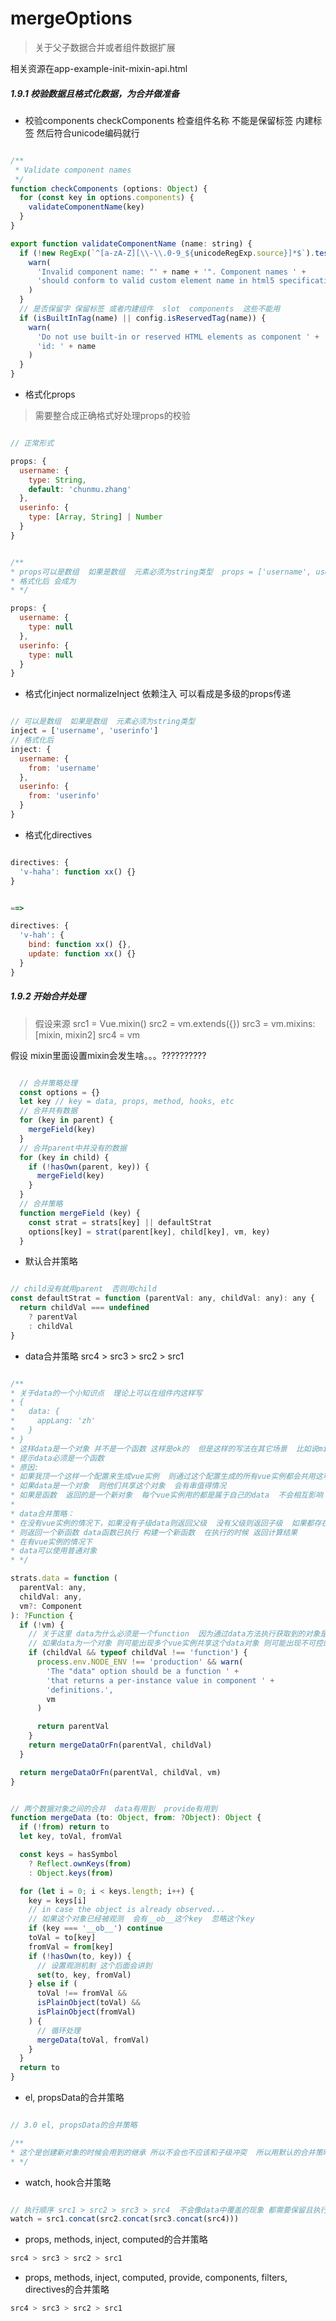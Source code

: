 # mergeOptions

> 关于父子数据合并或者组件数据扩展


相关资源在app-example-init-mixin-api.html


##### 1.9.1 校验数据且格式化数据，为合并做准备

- 校验components  checkComponents 检查组件名称 不能是保留标签 内建标签  然后符合unicode编码就行

```javascript

/**
 * Validate component names
 */
function checkComponents (options: Object) {
  for (const key in options.components) {
    validateComponentName(key)
  }
}

export function validateComponentName (name: string) {
  if (!new RegExp(`^[a-zA-Z][\\-\\.0-9_${unicodeRegExp.source}]*$`).test(name)) {
    warn(
      'Invalid component name: "' + name + '". Component names ' +
      'should conform to valid custom element name in html5 specification.'
    )
  }
  // 是否保留字 保留标签 或者内建组件  slot  components  这些不能用
  if (isBuiltInTag(name) || config.isReservedTag(name)) {
    warn(
      'Do not use built-in or reserved HTML elements as component ' +
      'id: ' + name
    )
  }
}

```

- 格式化props  

> 需要整合成正确格式好处理props的校验

```javascript

// 正常形式

props: {
  username: {
    type: String,
    default: 'chunmu.zhang'
  },
  userinfo: {
    type: [Array, String] | Number
  }
}


/**
* props可以是数组  如果是数组  元素必须为string类型  props = ['username', userinfo']
* 格式化后 会成为 
* */

props: {
  username: {
    type: null
  },
  userinfo: {
    type: null
  }
}

```

- 格式化inject   normalizeInject  依赖注入  可以看成是多级的props传递

```javascript

// 可以是数组  如果是数组  元素必须为string类型  
inject = ['username', 'userinfo']
// 格式化后
inject: {
  username: {
    from: 'username'
  },
  userinfo: {
    from: 'userinfo'
  }
}

```

- 格式化directives

```javascript

directives: {
  'v-haha': function xx() {}
}


==>

directives: {
  'v-hah': {
    bind: function xx() {},
    update: function xx() {}
  }
}

```


##### 1.9.2 开始合并处理


> 假设来源  src1 = Vue.mixin()  src2 = vm.extends({})  src3 = vm.mixins: [mixin, mixin2] src4 = vm


假设 mixin里面设置mixin会发生啥。。。??????????

```javascript

  // 合并策略处理
  const options = {}
  let key // key = data, props, method, hooks, etc
  // 合并共有数据
  for (key in parent) {
    mergeField(key)
  }
  // 合并parent中并没有的数据
  for (key in child) {
    if (!hasOwn(parent, key)) {
      mergeField(key)
    }
  }
  // 合并策略
  function mergeField (key) {
    const strat = strats[key] || defaultStrat
    options[key] = strat(parent[key], child[key], vm, key)
  }

```

- 默认合并策略

```javascript

// child没有就用parent  否则用child
const defaultStrat = function (parentVal: any, childVal: any): any {
  return childVal === undefined
    ? parentVal
    : childVal
}

```

- data合并策略  src4 > src3 > src2 > src1

```javascript

/**
* 关于data的一个小知识点  理论上可以在组件内这样写
* {
*   data: {
*     appLang: 'zh'
*   }
* }
* 这样data是一个对象 并不是一个函数 这样是ok的  但是这样的写法在其它场景  比如说mixins 或者extends里面会被vue拦截并告警
* 提示data必须是一个函数
* 原因:
* 如果我顶一个这样一个配置来生成vue实例  则通过这个配置生成的所有vue实例都会共用这项配置的数据  也包括data
* 如果data是一个对象  则他们共享这个对象  会有串值得情况
* 如果是函数  返回的是一个新对象  每个vue实例用的都是属于自己的data  不会相互影响 666啊
* 
* data合并策略：
* 在没有vue实例的情况下，如果没有子级data则返回父级  没有父级则返回子级  如果都存在
* 则返回一个新函数 data函数已执行 构建一个新函数  在执行的时候 返回计算结果
* 在有vue实例的情况下
* data可以使用普通对象
* */

strats.data = function (
  parentVal: any,
  childVal: any,
  vm?: Component
): ?Function {
  if (!vm) {
    // 关于这里 data为什么必须是一个function  因为通过data方法执行获取到的对象是一个新的对象副本
    // 如果data为一个对象 则可能出现多个vue实例共享这个data对象 则可能出现不可控的问题 不同实例修改数据会反映在这一个data对象
    if (childVal && typeof childVal !== 'function') {
      process.env.NODE_ENV !== 'production' && warn(
        'The "data" option should be a function ' +
        'that returns a per-instance value in component ' +
        'definitions.',
        vm
      )

      return parentVal
    }
    return mergeDataOrFn(parentVal, childVal)
  }

  return mergeDataOrFn(parentVal, childVal, vm)
}


// 两个数据对象之间的合并  data有用到  provide有用到
function mergeData (to: Object, from: ?Object): Object {
  if (!from) return to
  let key, toVal, fromVal

  const keys = hasSymbol
    ? Reflect.ownKeys(from)
    : Object.keys(from)

  for (let i = 0; i < keys.length; i++) {
    key = keys[i]
    // in case the object is already observed...
    // 如果这个对象已经被观测  会有__ob__这个key  忽略这个key
    if (key === '__ob__') continue
    toVal = to[key]
    fromVal = from[key]
    if (!hasOwn(to, key)) {
      // 设置观测机制 这个后面会讲到
      set(to, key, fromVal)
    } else if (
      toVal !== fromVal &&
      isPlainObject(toVal) &&
      isPlainObject(fromVal)
    ) {
      // 循环处理
      mergeData(toVal, fromVal)
    }
  }
  return to
}
```


- el, propsData的合并策略

```javascript

// 3.0 el, propsData的合并策略

/**
* 这个是创建新对象的时候会用到的继承 所以不会也不应该和子级冲突  所以用默认的合并策略
* */

```

- watch, hook合并策略

```javascript

// 执行顺序 src1 > src2 > src3 > src4  不会像data中覆盖的现象 都需要保留且执行
watch = src1.concat(src2.concat(src3.concat(src4)))

```

- props, methods, inject, computed的合并策略  

```javascript
src4 > src3 > src2 > src1

```

- props, methods, inject, computed, provide, components, filters, directives的合并策略  

```javascript
src4 > src3 > src2 > src1

```